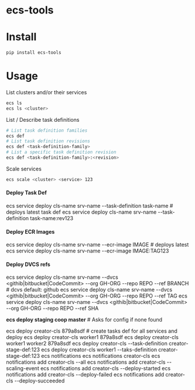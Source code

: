 # ecs-tools


# Install
```bash
pip install ecs-tools
```
# Usage
List clusters and/or their services
```bash
ecs ls
ecs ls <cluster>
```
List / Describe task definitions
```bash
# List task definition families
ecs def
# List task definition revisions
ecs def <task-definition-family>
# List a specific task definition revision
ecs def <task-definition-family>:<revision>
```
Scale services
```bash
ecs scale <cluster> <service> 123
```

#### Deploy Task Def
ecs service deploy cls-name srv-name --task-definition task-name # deploys latest task def
ecs service deploy cls-name srv-name --task-definition task-name:rev123
#### Deploy ECR Images
ecs service deploy cls-name srv-name --ecr-image IMAGE  # deploys latest
ecs service deploy cls-name srv-name --ecr-image IMAGE:TAG123
#### Deploy DVCS refs
ecs service deploy cls-name srv-name --dvcs <githib|bitbucket|CodeCommit> --org GH-ORG --repo REPO --ref BRANCH # dcvs default: github
ecs service deploy cls-name srv-name --dvcs <githib|bitbucket|CodeCommit> --org GH-ORG --repo REPO --ref TAG
ecs service deploy cls-name srv-name --dvcs <githib|bitbucket|CodeCommit> --org GH-ORG --repo REPO --ref SHA

**ecs deploy staging coop master** # Asks for config if none found

ecs deploy creator-cls 879a8sdf           # create tasks def for all services and deploy
ecs deploy creator-cls worker1 879a8sdf
ecs deploy creator-cls worker1 worker2 879a8sdf
ecs deploy creator-cls --task-definition creator-stage-def:123
ecs deploy creator-cls worker1 --taks-definition creator-stage-def:123
ecs notifications
ecs notifications creator-cls
ecs notifications add creator-cls --all
ecs notifications add creator-cls --scaling-event
ecs notifications add creator-cls --deploy-started
ecs notifications add creator-cls --deploy-failed
ecs notifications add creator-cls --deploy-succeeded
